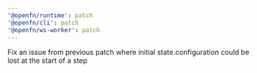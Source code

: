 ```yaml
---
'@openfn/runtime': patch
'@openfn/cli': patch
'@openfn/ws-worker': patch
---
```


Fix an issue from previous patch where initial state.configuration could be lost at the start of a step
